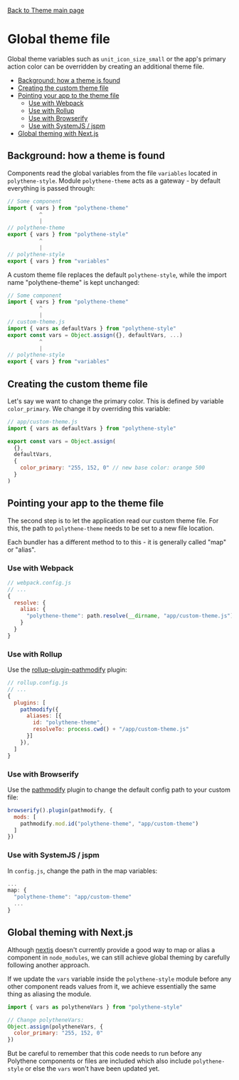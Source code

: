 [Back to Theme main page](../theming.md)

# Global theme file

Global theme variables such as `unit_icon_size_small` or the app's primary action color can be overridden by creating an additional theme file.

<!-- MarkdownTOC autolink="true" autoanchor="true" bracket="round" levels="1,2,3" -->

- [Background: how a theme is found](#background-how-a-theme-is-found)
- [Creating the custom theme file](#creating-the-custom-theme-file)
- [Pointing your app to the theme file](#pointing-your-app-to-the-theme-file)
  - [Use with Webpack](#use-with-webpack)
  - [Use with Rollup](#use-with-rollup)
  - [Use with Browserify](#use-with-browserify)
  - [Use with SystemJS / jspm](#use-with-systemjs--jspm)
- [Global theming with Next.js](#global-theming-with-nextjs)

<!-- /MarkdownTOC -->



<a id="background-how-a-theme-is-found"></a>
## Background: how a theme is found

Components read the global variables from the file `variables` located in `polythene-style`. Module `polythene-theme` acts as a gateway - by default everything is passed through:

~~~javascript
// Some component
import { vars } from "polythene-theme"
          ^
          |
// polythene-theme
export { vars } from "polythene-style"
          ^
          |
// polythene-style
export { vars } from "variables"
~~~

A custom theme file replaces the default `polythene-style`, while the import name "polythene-theme" is kept unchanged:

~~~javascript
// Some component
import { vars } from "polythene-theme"
          ^
          |
// custom-theme.js
import { vars as defaultVars } from "polythene-style"
export const vars = Object.assign({}, defaultVars, ...)
          ^
          |
// polythene-style
export { vars } from "variables"
~~~




<a id="creating-the-custom-theme-file"></a>
## Creating the custom theme file

Let's say we want to change the primary color. This is defined by variable  `color_primary`. We change it by overriding this variable:

~~~javascript
// app/custom-theme.js
import { vars as defaultVars } from "polythene-style"

export const vars = Object.assign(
  {},
  defaultVars,
  {
    color_primary: "255, 152, 0" // new base color: orange 500
  }
)
~~~



<a id="pointing-your-app-to-the-theme-file"></a>
## Pointing your app to the theme file

The second step is to let the application read our custom theme file. For this, the path to `polythene-theme` needs to be set to a new file location.

Each bundler has a different method to to this - it is generally called "map" or "alias".


<a id="use-with-webpack"></a>
### Use with Webpack

~~~javascript
// webpack.config.js
// ...
{
  resolve: {
    alias: {
      "polythene-theme": path.resolve(__dirname, "app/custom-theme.js") // when config is in the project root
    }
  }
}
~~~


<a id="use-with-rollup"></a>
### Use with Rollup

Use the [rollup-plugin-pathmodify](https://www.npmjs.com/package/rollup-plugin-pathmodify) plugin:

~~~javascript
// rollup.config.js
// ...
{
  plugins: [
    pathmodify({
      aliases: [{
        id: "polythene-theme",
        resolveTo: process.cwd() + "/app/custom-theme.js"
      }]
    }),
  ]
}
~~~


<a id="use-with-browserify"></a>
### Use with Browserify

Use the [pathmodify](https://www.npmjs.com/package/pathmodify) plugin to change the default config path to your custom file:

~~~javascript
browserify().plugin(pathmodify, {
  mods: [
    pathmodify.mod.id("polythene-theme", "app/custom-theme")
  ]
})
~~~


<a id="use-with-systemjs--jspm"></a>
### Use with SystemJS / jspm

In `config.js`, change the path in the map variables:

~~~javascript
...
map: {
  "polythene-theme": "app/custom-theme"
  ...
}
~~~


<a id="global-theming-with-nextjs"></a>
## Global theming with Next.js

Although [nextjs](https://github.com/zeit/next.js/) doesn't currently provide a good way to map or alias a component in `node_modules`, we can still achieve global theming by carefully following another approach.

If we update the `vars` variable inside the `polythene-style` module before any other component reads values from it, we achieve essentially the same thing as aliasing the module.

~~~javascript
import { vars as polytheneVars } from "polythene-style"

// Change polytheneVars:
Object.assign(polytheneVars, {
  color_primary: "255, 152, 0"
})
~~~

But be careful to remember that this code needs to run before any Polythene components or files are included which also include `polythene-style` or else the `vars` won't have been updated yet.

